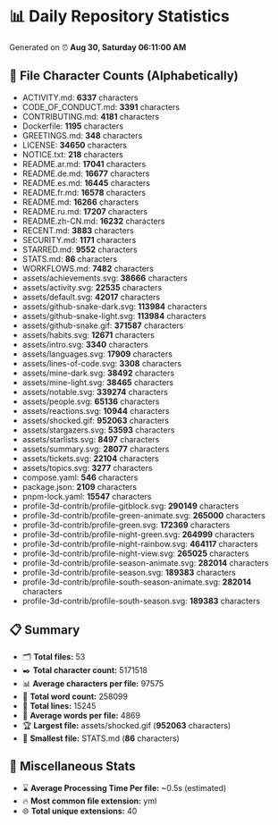 # 📊 Daily Repository Statistics
Generated on ⏰ **Aug 30, Saturday 06:11:00 AM**

## 📂 File Character Counts (Alphabetically)
- ACTIVITY.md: **6337** characters
- CODE_OF_CONDUCT.md: **3391** characters
- CONTRIBUTING.md: **4181** characters
- Dockerfile: **1195** characters
- GREETINGS.md: **348** characters
- LICENSE: **34650** characters
- NOTICE.txt: **218** characters
- README.ar.md: **17041** characters
- README.de.md: **16677** characters
- README.es.md: **16445** characters
- README.fr.md: **16578** characters
- README.md: **16266** characters
- README.ru.md: **17207** characters
- README.zh-CN.md: **16232** characters
- RECENT.md: **3883** characters
- SECURITY.md: **1171** characters
- STARRED.md: **9552** characters
- STATS.md: **86** characters
- WORKFLOWS.md: **7482** characters
- assets/achievements.svg: **38666** characters
- assets/activity.svg: **22535** characters
- assets/default.svg: **42017** characters
- assets/github-snake-dark.svg: **113984** characters
- assets/github-snake-light.svg: **113984** characters
- assets/github-snake.gif: **371587** characters
- assets/habits.svg: **12671** characters
- assets/intro.svg: **3340** characters
- assets/languages.svg: **17909** characters
- assets/lines-of-code.svg: **3308** characters
- assets/mine-dark.svg: **38492** characters
- assets/mine-light.svg: **38465** characters
- assets/notable.svg: **339274** characters
- assets/people.svg: **65136** characters
- assets/reactions.svg: **10944** characters
- assets/shocked.gif: **952063** characters
- assets/stargazers.svg: **53593** characters
- assets/starlists.svg: **8497** characters
- assets/summary.svg: **28077** characters
- assets/tickets.svg: **22104** characters
- assets/topics.svg: **3277** characters
- compose.yaml: **546** characters
- package.json: **2109** characters
- pnpm-lock.yaml: **15547** characters
- profile-3d-contrib/profile-gitblock.svg: **290149** characters
- profile-3d-contrib/profile-green-animate.svg: **265000** characters
- profile-3d-contrib/profile-green.svg: **172369** characters
- profile-3d-contrib/profile-night-green.svg: **264999** characters
- profile-3d-contrib/profile-night-rainbow.svg: **464117** characters
- profile-3d-contrib/profile-night-view.svg: **265025** characters
- profile-3d-contrib/profile-season-animate.svg: **282014** characters
- profile-3d-contrib/profile-season.svg: **189383** characters
- profile-3d-contrib/profile-south-season-animate.svg: **282014** characters
- profile-3d-contrib/profile-south-season.svg: **189383** characters

## 📋 Summary
- 🗂️ **Total files:** 53
- ✒️ **Total character count:** 5171518
- 📊 **Average characters per file:** 97575
- 📝 **Total word count:** 258099
- 🧾 **Total lines:** 15245
- 📐 **Average words per file:** 4869
- 🏆 **Largest file:** assets/shocked.gif (**952063** characters)
- 🥉 **Smallest file:** STATS.md (**86** characters)

## 🌟 Miscellaneous Stats
- ⌛ **Average Processing Time Per file:** ~0.5s (estimated)
- 🔥 **Most common file extension:** yml
- 🌐 **Total unique extensions:** 40

